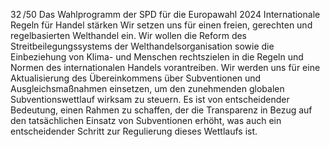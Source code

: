 32 /50
Das Wahlprogramm der SPD für die Europawahl 2024
Internationale Regeln für Handel stärken
Wir setzen uns für einen freien, gerechten und regelbasierten Welthandel ein. Wir wollen die Reform des 
Streitbeilegungssystems der Welthandelsorganisation sowie die Einbeziehung von Klima- und Menschen­
rechtszielen in die Regeln und Normen des internationalen Handels vorantreiben. Wir werden uns für eine 
Aktualisierung des Übereinkommens über Subventionen und Ausgleichsmaßnahmen einsetzen, um den 
zunehmenden globalen Subventionswettlauf wirksam zu steuern. Es ist von entscheidender Bedeutung, 
einen Rahmen zu schaffen, der die Transparenz in Bezug auf den tatsächlichen Einsatz von Subventionen 
erhöht, was auch ein entscheidender Schritt zur Regulierung dieses Wettlaufs ist.

